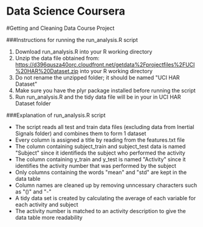 Data Science Coursera
===================
#Getting and Cleaning Data Course Project

###Instructions for running the run_analysis.R script
1. Download run_analysis.R into your R working directory
2. Unzip the data file obtained from: https://d396qusza40orc.cloudfront.net/getdata%2Fprojectfiles%2FUCI%20HAR%20Dataset.zip into your R working directory
3. Do not rename the unzipped folder; it should be named "UCI HAR Dataset"
4. Make sure you have the plyr package installed before running the script
5. Run run_analysis.R and the tidy data file will be in your in UCI HAR Dataset folder

###Explanation of run_analysis.R script
- The script reads all test and train data files (excluding data from Inertial Signals folder) and combines them to form 1 dataset
- Every column is assigned a title by reading from the features.txt file
- The column containing subject_train and subject_test data is named "Subject" since it identifieds the subject who performed the activity
- The column containing y_train and y_test is named "Activity" since it identifies the activity number that was performed by the subject
- Only columns containing the words "mean" and "std" are kept in the data table
- Column names are cleaned up by removing unncessary characters such as "()" and "-"
- A tidy data set is created by calculating the average of each variable for each activity and subject
- The activity number is matched to an activity description to give the data table more readability